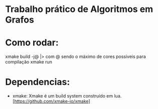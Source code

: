 # Trabalho prático de Algoritmos em Grafos

# Como rodar:
  
  xmake build -j@  |> com @ sendo o máximo de cores possiveis para compilação
  xmake run 

# Dependencias:
  - xmake:
      Xmake é um build system construído em lua. [https://github.com/xmake-io/xmake]

